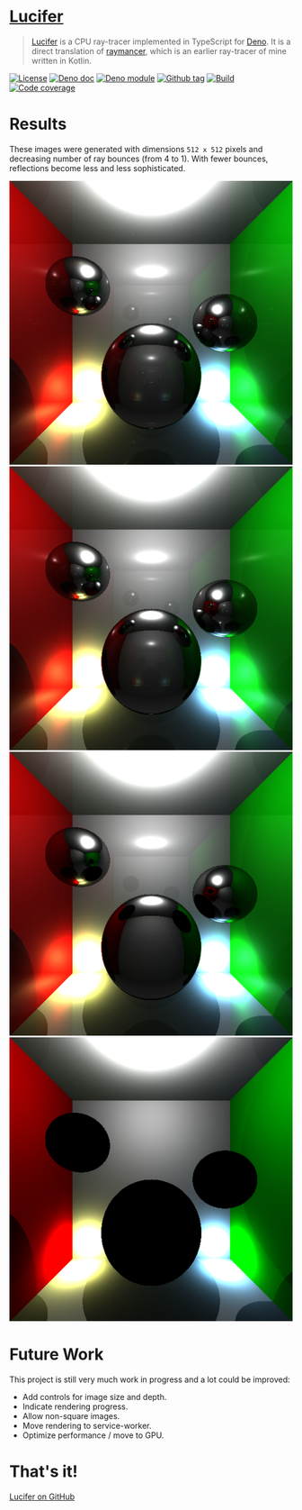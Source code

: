 # [Lucifer]

> [Lucifer] is a CPU ray-tracer implemented in TypeScript for [Deno]. It is a
> direct translation of [raymancer], which is an earlier ray-tracer of mine
> written in Kotlin.

[![License][license-shield]](LICENSE) [![Deno doc][deno-doc-shield]][deno-doc]
[![Deno module][deno-land-shield]][deno-land]
[![Github tag][github-shield]][github] [![Build][build-shield]][build]
[![Code coverage][coverage-shield]][coverage]

# Results

These images were generated with dimensions `512 x 512` pixels and decreasing
number of ray bounces (from 4 to 1). With fewer bounces, reflections become less
and less sophisticated.

![example with 4 bounces](output/d4-512.png)
![example with 3 bounces](output/d3-512.png)
![example with 2 bounces](output/d2-512.png)
![example with 1 bounces](output/d1-512.png)

# Future Work

This project is still very much work in progress and a lot could be improved:

- Add controls for image size and depth.
- Indicate rendering progress.
- Allow non-square images.
- Move rendering to service-worker.
- Optimize performance / move to GPU.

# That's it!

[Lucifer on GitHub][github]

[Lucifer]: #
[Raymancer]: https://github.com/eibens/raymancer
[Deno]: https://deno.land

<!-- badges -->

[github]: https://github.com/eibens/lucifer
[github-shield]: https://img.shields.io/github/v/tag/eibens/lucifer?label&logo=github
[coverage-shield]: https://img.shields.io/codecov/c/github/eibens/lucifer?logo=codecov&label
[license-shield]: https://img.shields.io/github/license/eibens/lucifer?color=informational
[coverage]: https://codecov.io/gh/eibens/lucifer
[build]: https://github.com/eibens/lucifer/actions/workflows/ci.yml
[build-shield]: https://img.shields.io/github/workflow/status/eibens/lucifer/ci?logo=github&label
[deno-doc]: https://doc.deno.land/https/deno.land/x/lucifer/mod.ts
[deno-doc-shield]: https://img.shields.io/badge/doc-informational?logo=deno
[deno-land]: https://deno.land/x/lucifer
[deno-land-shield]: https://img.shields.io/badge/x/lucifer-informational?logo=deno&label

